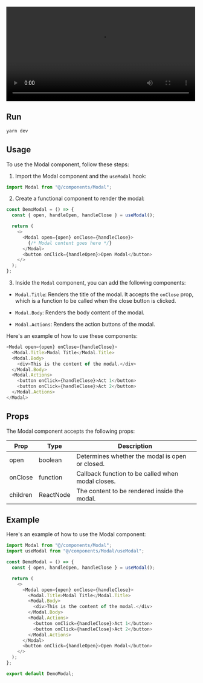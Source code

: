 <video src='modal.mp4' width=500></video>


## Run

```bash
yarn dev
```

## Usage

To use the Modal component, follow these steps:

1. Import the Modal component and the `useModal` hook:

```javascript
import Modal from "@/components/Modal";
```

2. Create a functional component to render the modal:

```javascript
const DemoModal = () => {
  const { open, handleOpen, handleClose } = useModal();

  return (
    <>
      <Modal open={open} onClose={handleClose}>
        {/* Modal content goes here */}
      </Modal>
      <button onClick={handleOpen}>Open Modal</button>
    </>
  );
};
```

3. Inside the `Modal` component, you can add the following components:

- `Modal.Title`: Renders the title of the modal. It accepts the `onClose` prop, which is a function to be called when the close button is clicked.

- `Modal.Body`: Renders the body content of the modal.

- `Modal.Actions`: Renders the action buttons of the modal.

Here's an example of how to use these components:

```javascript
<Modal open={open} onClose={handleClose}>
  <Modal.Title>Modal Title</Modal.Title>
  <Modal.Body>
    <div>This is the content of the modal.</div>
  </Modal.Body>
  <Modal.Actions>
    <button onClick={handleClose}>Act 1</button>
    <button onClick={handleClose}>Act 2</button>
  </Modal.Actions>
</Modal>
```

## Props

The Modal component accepts the following props:

| Prop     | Type     | Description                                      |
| -------- | -------- | ------------------------------------------------ |
| open     | boolean  | Determines whether the modal is open or closed.  |
| onClose  | function | Callback function to be called when modal closes. |
| children | ReactNode | The content to be rendered inside the modal.      |

## Example

Here's an example of how to use the Modal component:

```javascript
import Modal from "@/components/Modal";
import useModal from "@/components/Modal/useModal";

const DemoModal = () => {
  const { open, handleOpen, handleClose } = useModal();

  return (
    <>
      <Modal open={open} onClose={handleClose}>
        <Modal.Title>Modal Title</Modal.Title>
        <Modal.Body>
          <div>This is the content of the modal.</div>
        </Modal.Body>
        <Modal.Actions>
          <button onClick={handleClose}>Act 1</button>
          <button onClick={handleClose}>Act 2</button>
        </Modal.Actions>
      </Modal>
      <button onClick={handleOpen}>Open Modal</button>
    </>
  );
};

export default DemoModal;
```
